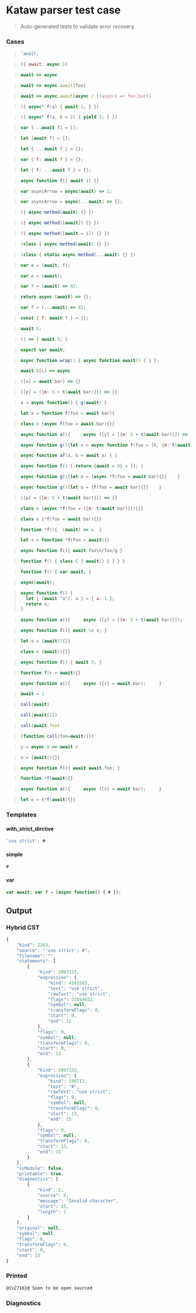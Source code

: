 # Kataw parser test case

> Auto-generated tests to validate error recovery
>

### Cases

> `````js
> `await;
> `````

> `````js
> ({ await: async })
> `````

> `````js
> await => async
> `````

> `````js
> await => async.await[foo]
> `````

> `````js
> await => async.await[async / ((async) => foo.bar)]
> `````

> `````js
> ({ async* f(a) { await 1; } })
> `````

> `````js
> ({ async* f(a, b = 2) { yield 1; } })
> `````

> `````js
> var [...await f] = [];
> `````

> `````js
> let [await f] = [];
> `````

> `````js
> let { ...await f } = {};
> `````

> `````js
> var { f: await f } = {};
> `````

> `````js
> let { f: ...await f } = {};
> `````

> `````js
> async function f({ await }) {}
> `````

> `````js
> var asyncArrow = async(await) => 1;
> `````

> `````js
> var asyncArrow = async(...await) => {};
> `````

> `````js
> ({ async method(await) {} })
> `````

> `````js
> ({ async method([await]) {} })
> `````

> `````js
> ({ async method([await = 1]) {} })
> `````

> `````js
> (class { async method(await) {} })
> `````

> `````js
> (class { static async method(...await) {} })
> `````

> `````js
> var e = (await, f);
> `````

> `````js
> var e = (await);
> `````

> `````js
> var f = (await) => 42;
> `````

> `````js
> return async (await) => {};
> `````

> `````js
> var f = (...await) => 42;
> `````

> `````js
> const { f: await f } = {};
> `````

> `````js
> await 5;
> `````

> `````js
> () => { await 5; }
> `````

> `````js
> export var await;
> `````

> `````js
> async function wrap() { async function await() { } };
> `````

> `````js
> await.b[c] => async
> `````

> `````js
> ([x] = await bar) => {}
> `````

> `````js
> ([p] = [{m: 5 + t(await bar)}]) => {}
> `````

> `````js
> a = async function() { g(await) }
> `````

> `````js
> let x = function f(foo = await bar){
> `````

> `````js
> class x {async f(foo = await bar){}}
> `````

> `````js
> async function a(){     async ([y] = [{m: 5 + t(await bar)}]) => {}     }
> `````

> `````js
> async function g(){let x = async function f(foo = [h, {m: t(await bar)}]){}    }
> `````

> `````js
> async function af(a, b = await a) { }
> `````

> `````js
> async function f() { return {await = 0} = {}; }
> `````

> `````js
> async function g(){let o = {async *f(foo = await bar){}}    }
> `````

> `````js
> async function g(){let o = {f(foo = await bar){}}    }
> `````

> `````js
> ([p] = [{m: 5 + t(await bar)}]) => {}
> `````

> `````js
> class x {async *f(foo = [{m: t(await bar)}]){}}
> `````

> `````js
> class x {*f(foo = await bar){}}
> `````

> `````js
> function *f(){  (await) => x  }
> `````

> `````js
> let x = function *f(foo = await){}
> `````

> `````js
> async function f(){ await foo\n/foo/g }
> `````

> `````js
> function f() { class C { await() { } } }
> `````

> `````js
> function f() { var await; }
> `````

> `````js
> async(await);
> `````

> `````js
> async function f() {
>   let { [await "a"]: a } = { a: 1 };
>   return a;
> }
> `````

> `````js
> async function a(){     async ([y] = [{m: 5 + t(await bar)}]);     }
> `````

> `````js
> async function f(){ await \n x; }
> `````

> `````js
> let o = {await(){}}
> `````

> `````js
> class x {await(){}}
> `````

> `````js
> async function f() { await 3; }
> `````

> `````js
> function f(x = await){}
> `````

> `````js
> async function a(){     async ({r} = await bar);     }
> `````

> `````js
> await = 1
> `````

> `````js
> call(await)
> `````

> `````js
> call(await[1])
> `````

> `````js
> call(await.foo)
> `````

> `````js
> (function call(foo=await){})
> `````

> `````js
> y = async x => await x
> `````

> `````js
> o = {await(){}}
> `````

> `````js
> async function f(){ await await foo; }
> `````

> `````js
> function *f(await){}
> `````

> `````js
> async function a(){     async ([v] = await bar);     }
> `````

> `````js
> let o = {*f(await){}}
> `````

### Templates

#### with_strict_dirctive

`````js
'use strict'; #
`````

#### simple

`````js
#
`````

#### var

`````js
var await; var f = (async function() { # });
`````

## Output

### Hybrid CST

```javascript
{
    "kind": 2243,
    "source": "'use strict'; #",
    "filename": "",
    "statements": [
        {
            "kind": 2097233,
            "expression": {
                "kind": 4261583,
                "text": "use strict",
                "rawText": "use strict",
                "flags": 33554432,
                "symbol": null,
                "transformFlags": 0,
                "start": 0,
                "end": 12
            },
            "flags": 0,
            "symbol": null,
            "transformFlags": 0,
            "start": 0,
            "end": 13
        },
        {
            "kind": 2097233,
            "expression": {
                "kind": 196712,
                "text": "#",
                "rawText": "use strict",
                "flags": 0,
                "symbol": null,
                "transformFlags": 0,
                "start": 13,
                "end": 15
            },
            "flags": 0,
            "symbol": null,
            "transformFlags": 0,
            "start": 13,
            "end": 15
        }
    ],
    "isModule": false,
    "printable": true,
    "diagnostics": [
        {
            "kind": 2,
            "source": 0,
            "message": "Invalid character",
            "start": 15,
            "length": 1
        }
    ],
    "original": null,
    "symbol": null,
    "flags": 0,
    "transformFlags": 0,
    "start": 0,
    "end": 15
}
```

### Printed

```javascript
@{x2716}@ Soon to be open sourced
```

### Diagnostics

```javascript

```

